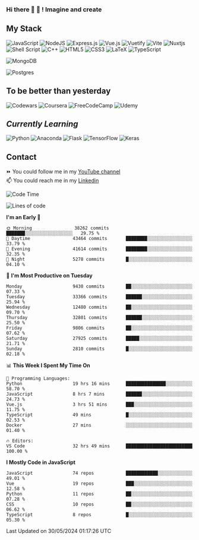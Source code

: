 ### Hi there 👋 🤖 ! Imagine and create

## My Stack
![JavaScript](https://img.shields.io/badge/javascript-%23323330.svg?style=for-the-badge&logo=javascript&logoColor=%23F7DF1E) ![NodeJS](https://img.shields.io/badge/node.js-6DA55F?style=for-the-badge&logo=node.js&logoColor=white) <img alt="Express.js" src="https://img.shields.io/badge/express.js%20-%23404d59.svg?&style=for-the-badge"/> ![Vue.js](https://img.shields.io/badge/vuejs-%2335495e.svg?style=for-the-badge&logo=vuedotjs&logoColor=%234FC08D) ![Vuetify](https://img.shields.io/badge/Vuetify-1867C0?style=for-the-badge&logo=vuetify&logoColor=AEDDFF) ![Vite](https://img.shields.io/badge/vite-%23646CFF.svg?style=for-the-badge&logo=vite&logoColor=white) ![Nuxtjs](https://img.shields.io/badge/Nuxt-002E3B?style=for-the-badge&logo=nuxtdotjs&logoColor=#00DC82) ![Shell Script](https://img.shields.io/badge/shell_script-%23121011.svg?style=for-the-badge&logo=gnu-bash&logoColor=white) ![C++](https://img.shields.io/badge/c++-%2300599C.svg?style=for-the-badge&logo=c%2B%2B&logoColor=white) ![HTML5](https://img.shields.io/badge/html5-%23E34F26.svg?style=for-the-badge&logo=html5&logoColor=white) ![CSS3](https://img.shields.io/badge/css3-%231572B6.svg?style=for-the-badge&logo=css3&logoColor=white) ![LaTeX](https://img.shields.io/badge/latex-%23008080.svg?style=for-the-badge&logo=latex&logoColor=white) ![TypeScript](https://img.shields.io/badge/typescript-%23007ACC.svg?style=for-the-badge&logo=typescript&logoColor=white)
<div>
  <img alt="MongoDB" src ="https://img.shields.io/badge/MongoDB-%234ea94b.svg?&style=for-the-badge&logo=mongodb&logoColor=white"/>
  
  ![Postgres](https://img.shields.io/badge/postgres-%23316192.svg?style=for-the-badge&logo=postgresql&logoColor=white)
</div>

## To be better than yesterday
![Codewars](https://img.shields.io/badge/Codewars-B1361E?style=for-the-badge&logo=codewars&logoColor=grey)
  ![Coursera](https://img.shields.io/badge/Coursera-%230056D2.svg?style=for-the-badge&logo=Coursera&logoColor=white)
  ![FreeCodeCamp](https://img.shields.io/badge/Freecodecamp-%23123.svg?&style=for-the-badge&logo=freecodecamp&logoColor=green)
  ![Udemy](https://img.shields.io/badge/Udemy-A435F0?style=for-the-badge&logo=Udemy&logoColor=white)

## *Currently Learning*
![Python](https://img.shields.io/badge/python-3670A0?style=for-the-badge&logo=python&logoColor=ffdd54) ![Anaconda](https://img.shields.io/badge/Anaconda-%2344A833.svg?style=for-the-badge&logo=anaconda&logoColor=white) 
![Flask](https://img.shields.io/badge/flask-%23000.svg?style=for-the-badge&logo=flask&logoColor=white) ![TensorFlow](https://img.shields.io/badge/TensorFlow-%23FF6F00.svg?style=for-the-badge&logo=TensorFlow&logoColor=white) ![Keras](https://img.shields.io/badge/Keras-%23D00000.svg?style=for-the-badge&logo=Keras&logoColor=white)

## Contact
⏩ You could follow me in my <a href="https://www.youtube.com/c/ViktorJimenezF" target="blank">YouTube channel</a>   <br>
📫 You could reach me in my <a href="https://www.linkedin.com/in/victorjuanjimenez/" target="blank">Linkedin</a>  

<!--START_SECTION:waka-->
![Code Time](http://img.shields.io/badge/Code%20Time-2%2C349%20hrs%2021%20mins-blue)

![Lines of code](https://img.shields.io/badge/From%20Hello%20World%20I%27ve%20Written-201.4%20million%20lines%20of%20code-blue)

**I'm an Early 🐤** 

```text
🌞 Morning                38262 commits       ███████░░░░░░░░░░░░░░░░░░   29.75 % 
🌆 Daytime                43464 commits       ████████░░░░░░░░░░░░░░░░░   33.79 % 
🌃 Evening                41614 commits       ████████░░░░░░░░░░░░░░░░░   32.35 % 
🌙 Night                  5278 commits        █░░░░░░░░░░░░░░░░░░░░░░░░   04.10 % 
```
📅 **I'm Most Productive on Tuesday** 

```text
Monday                   9430 commits        ██░░░░░░░░░░░░░░░░░░░░░░░   07.33 % 
Tuesday                  33366 commits       ██████░░░░░░░░░░░░░░░░░░░   25.94 % 
Wednesday                12480 commits       ██░░░░░░░░░░░░░░░░░░░░░░░   09.70 % 
Thursday                 32801 commits       ██████░░░░░░░░░░░░░░░░░░░   25.50 % 
Friday                   9806 commits        ██░░░░░░░░░░░░░░░░░░░░░░░   07.62 % 
Saturday                 27925 commits       █████░░░░░░░░░░░░░░░░░░░░   21.71 % 
Sunday                   2810 commits        █░░░░░░░░░░░░░░░░░░░░░░░░   02.18 % 
```


📊 **This Week I Spent My Time On** 

```text
💬 Programming Languages: 
Python                   19 hrs 16 mins      ███████████████░░░░░░░░░░   58.70 % 
JavaScript               8 hrs 7 mins        ██████░░░░░░░░░░░░░░░░░░░   24.73 % 
Vue.js                   3 hrs 51 mins       ███░░░░░░░░░░░░░░░░░░░░░░   11.75 % 
TypeScript               49 mins             █░░░░░░░░░░░░░░░░░░░░░░░░   02.53 % 
Docker                   27 mins             ░░░░░░░░░░░░░░░░░░░░░░░░░   01.40 % 

🔥 Editors: 
VS Code                  32 hrs 49 mins      █████████████████████████   100.00 % 
```

**I Mostly Code in JavaScript** 

```text
JavaScript               74 repos            ████████████░░░░░░░░░░░░░   49.01 % 
Vue                      19 repos            ███░░░░░░░░░░░░░░░░░░░░░░   12.58 % 
Python                   11 repos            ██░░░░░░░░░░░░░░░░░░░░░░░   07.28 % 
CSS                      10 repos            ██░░░░░░░░░░░░░░░░░░░░░░░   06.62 % 
TypeScript               8 repos             █░░░░░░░░░░░░░░░░░░░░░░░░   05.30 % 
```




 Last Updated on 30/05/2024 01:17:26 UTC
<!--END_SECTION:waka-->

<!--
**ViktorJJF/ViktorJJF** is a ✨ _special_ ✨ repository because its `README.md` (this file) appears on your GitHub profile.



Here are some ideas to get you started:

- 🔭 I’m currently working on ...
- 🌱 I’m currently learning ...
- 👯 I’m looking to collaborate on ...
- 🤔 I’m looking for help with ...
- 💬 Ask me about ...
- 📫 How to reach me: ...
- 😄 Pronouns: ...
- ⚡ Fun fact: ...
-->
